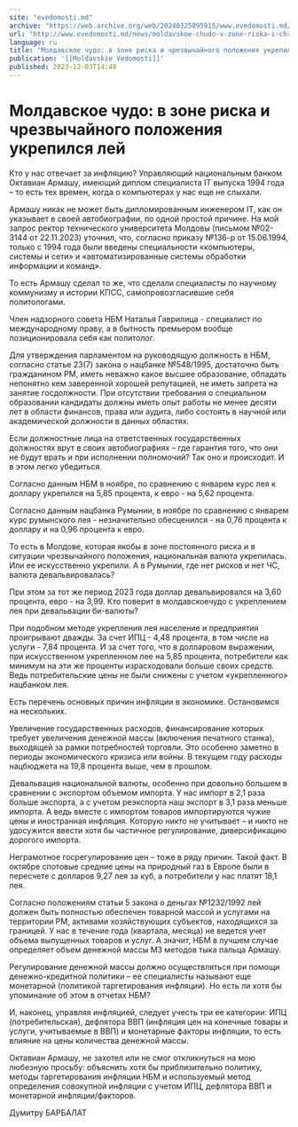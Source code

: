 ```yaml
---
site: "evedomosti.md"
archive: "https://web.archive.org/web/20240325095915/www.evedomosti.md/news/moldavskoe-chudo-v-zone-riska-i-chrezvychajnogo-polozheniya"
url: "http://www.evedomosti.md/news/moldavskoe-chudo-v-zone-riska-i-chrezvychajnogo-polozheniya"
language: ru
title: "Молдавское чудо: в зоне риска и чрезвычайного положения укрепился лей"
publication: '[[Moldavskie Vedomosti]]'
published: 2023-12-03T14:48
---
```


# Молдавское чудо: в зоне риска и чрезвычайного положения укрепился лей

Кто у нас отвечает за инфляцию? Управляющий национальным банком Октавиан Армашу, имеющий диплом специалиста IT выпуска 1994 года – то есть тех времен, когда о компьютерах у нас еще не слыхали.

Армашу никак не может быть дипломированным инженером IT, как он указывает в своей автобиографии, по одной простой причине. На мой запрос ректор технического университета Молдовы (письмом №02-3144 от 22.11.2023) уточнил, что, согласно приказу №136-р от 15.06.1994, только с 1994 года были введены специальности «компьютеры, системы и сети» и «автоматизированные системы обработки информации и команд».

То есть Армашу сделал то же, что сделали специалисты по научному коммунизму и истории КПСС, самопровозгласившие себя политологами.

Член надзорного совета НБМ Наталья Гаврилица - специалист по международному праву, а в бытность премьером вообще позиционировала себя как политолог.

Для утверждения парламентом на руководящую должность в НБМ, согласно статье 23(7) закона о нацбанке №548/1995, достаточно быть гражданином РМ, иметь неважно какое высшее образование, обладать непонятно кем заверенной хорошей репутацией, не иметь запрета на занятие госдолжности. При отсутствии требования о специальном образовании кандидаты должны иметь опыт работы не менее десяти лет в области финансов, права или аудита, либо состоять в научной или академической должности в данных областях.

Если должностные лица на ответственных государственных должностях врут в своих автобиографиях – где гарантия того, что они не будут врать и при исполнении полномочий? Так оно и происходит. И в этом легко убедиться.

Согласно данным НБМ в ноябре, по сравнению с январем курс лея к доллару укрепился на 5,85 процента, к евро - на 5,62 процента.

Согласно данным нацбанка Румынии, в ноябре по сравнению с январем курс румынского лея - незначительно обесценился - на 0,76 процента к доллару и на 0,96 процента к евро.

То есть в Молдове, которая якобы в зоне постоянного риска и в ситуации чрезвычайного положения, национальная валюта укрепилась. Или ее искусственно укрепили. А в Румынии, где нет рисков и нет ЧС, валюта девальвировалась?

При этом за тот же период 2023 года доллар девальвировался на 3,60 процента, евро - на 3,99. Кто поверит в молдавскоечудо с укреплением лея при девальвации би-валюты?

При подобном методе укрепления лея население и предприятия проигрывают дважды. За счет ИПЦ - 4,48 процента, в том числе на услуги - 7,84 процента. И за счет того, что в долларовом выражении, при искусственном укрепленном лее на 5,85 процента, потребители как минимум на эти же проценты израсходовали больше своих средств. Ведь потребительские цены не были снижены с учетом «укрепленного» нацбанком лея.

Есть перечень основных причин инфляции в экономике. Остановимся на нескольких.

Увеличение государственных расходов, финансирование которых требует увеличения денежной массы (включения печатного станка), выходящей за рамки потребностей торговли. Это особенно заметно в периоды экономического кризиса или войны. В текущем году расходы нацбюджета на 19,8 процента выше, чем в прошлом.

Девальвация национальной валюты, особенно при довольно большем в сравнении с экспортом объемом импорта. У нас импорт в 2,1 раза больше экспорта, а с учетом реэкспорта наш экспорт в 3,1 раза меньше импорта. А ведь вместе с импортом товаров импортируются чужие цены и иностранная инфляция. Которую никто не учитывает – и никто не удосужится ввести хотя бы частичное регулирование, диверсификацию дорогого импорта.

Неграмотное госрегулирование цен – тоже в ряду причин. Такой факт. В октябре спотовые средние цены на природный газ в Европе были в пересчете с долларов 9,27 лея за куб, а потребители у нас платят 18,1 лея.

Согласно положениям статьи 5 закона о деньгах №1232/1992 лей должен быть полностью обеспечен товарной массой и услугами на территории РМ, активами хозяйствующих субъектов, находящихся за границей. У нас в течение года (квартала, месяца) не ведется учет объема выпущенных товаров и услуг. А значит, НБМ в лучшем случае определяет объем денежной массы М3 методов тыка пальца Армашу.

Регулирование денежной массы должно осуществляться при помощи денежно-кредитной политики – ее специалисты называют еще монетарной (политикой таргетирования инфляции). Но есть ли хотя бы упоминание об этом в отчетах НБМ?

И, наконец, управляя инфляцией, следует учесть три ее категории: ИПЦ (потребительская), дефлятора ВВП (инфляция цен на конечные товары и услуги, учитываемые в ВВП) и монетарные факторы инфляции, то есть влияние на цены количества денежной массы.

Октавиан Армашу, не захотел или не смог откликнуться на мою любезную просьбу: объяснить хотя бы приблизительно политику, методы таргетирования инфляции НБМ и используемый метод определения совокупной инфляции с учетом ИПЦ, дефлятора ВВП и монетарной инфляции/факторов.

Думитру БАРБАЛАТ